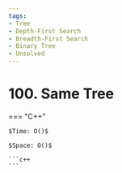 ```yaml
---
tags:
- Tree
- Depth-First Search
- Breadth-First Search
- Binary Tree
- Unsolved
---
```



# 100. Same Tree

=== "C++"

    $Time: O()$

    $Space: O()$

    ```c++
    ```
